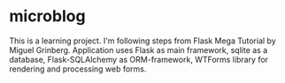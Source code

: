 # microblog
This is a learning project. I'm following steps from Flask Mega Tutorial by Miguel Grinberg.
Application uses Flask as main framework, sqlite as a database, Flask-SQLAlchemy as ORM-framework,
WTForms library for rendering and processing web forms.
